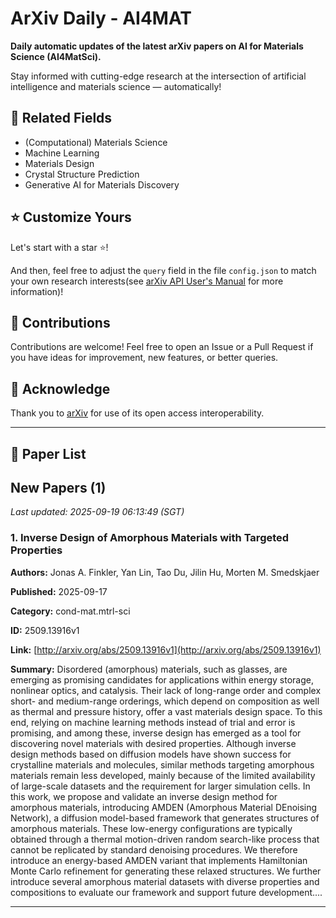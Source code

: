 # ArXiv Daily - AI4MAT

**Daily automatic updates of the latest arXiv papers on AI for Materials Science (AI4MatSci).** 

Stay informed with cutting-edge research at the intersection of artificial intelligence and materials science — automatically!

## :bookmark: Related Fields

- (Computational) Materials Science
- Machine Learning
- Materials Design
- Crystal Structure Prediction
- Generative AI for Materials Discovery

## :star: Customize Yours

Let's start with a star :star:!

And then, feel free to adjust the `query` field in the file `config.json` to match your own research interests(see [arXiv API User's Manual](https://info.arxiv.org/help/api/user-manual.html#51-details-of-query-construction) for more information)!

## :handshake: Contributions

Contributions are welcome!
 Feel free to open an Issue or a Pull Request if you have ideas for improvement, new features, or better queries.

## :blue_heart: ​Acknowledge

Thank you to [arXiv](https://arxiv.org/) for use of its open access interoperability.

---

## :scroll: Paper List


<!-- ARXIV_PAPERS_START -->

## New Papers (1)

*Last updated: 2025-09-19 06:13:49 (SGT)*

### 1. Inverse Design of Amorphous Materials with Targeted Properties

**Authors:** Jonas A. Finkler, Yan Lin, Tao Du, Jilin Hu, Morten M. Smedskjaer

**Published:** 2025-09-17

**Category:** cond-mat.mtrl-sci

**ID:** 2509.13916v1

**Link:** [http://arxiv.org/abs/2509.13916v1](http://arxiv.org/abs/2509.13916v1)

**Summary:** Disordered (amorphous) materials, such as glasses, are emerging as promising
candidates for applications within energy storage, nonlinear optics, and
catalysis. Their lack of long-range order and complex short- and medium-range
orderings, which depend on composition as well as thermal and pressure history,
offer a vast materials design space. To this end, relying on machine learning
methods instead of trial and error is promising, and among these, inverse
design has emerged as a tool for discovering novel materials with desired
properties. Although inverse design methods based on diffusion models have
shown success for crystalline materials and molecules, similar methods
targeting amorphous materials remain less developed, mainly because of the
limited availability of large-scale datasets and the requirement for larger
simulation cells. In this work, we propose and validate an inverse design
method for amorphous materials, introducing AMDEN (Amorphous Material DEnoising
Network), a diffusion model-based framework that generates structures of
amorphous materials. These low-energy configurations are typically obtained
through a thermal motion-driven random search-like process that cannot be
replicated by standard denoising procedures. We therefore introduce an
energy-based AMDEN variant that implements Hamiltonian Monte Carlo refinement
for generating these relaxed structures. We further introduce several amorphous
material datasets with diverse properties and compositions to evaluate our
framework and support future development....

---


<!-- ARXIV_PAPERS_END -->